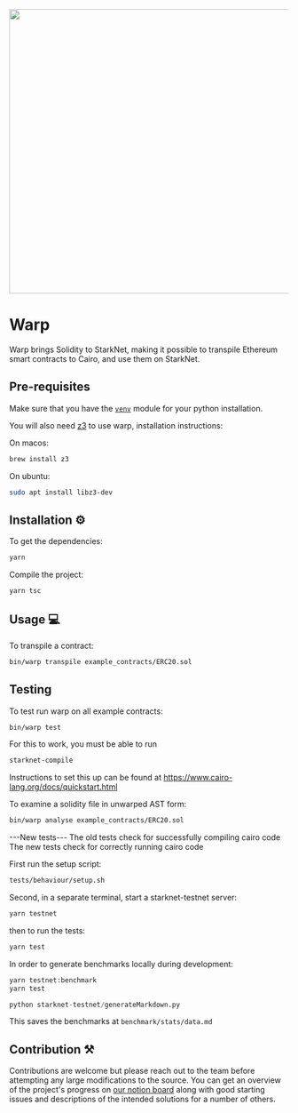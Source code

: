 <img src="https://github.com/NethermindEth/warp-ts/blob/develop/resources/WARP.svg" width="900" height="512" />

# Warp

Warp brings Solidity to StarkNet, making it possible to transpile Ethereum
smart contracts to Cairo, and use them on StarkNet.

## Pre-requisites

Make sure that you have the [`venv`](https://docs.python.org/3/library/venv.html)
module for your python installation.

You will also need [z3](https://github.com/Z3Prover/z3) to use warp,
installation instructions:

On macos:

```bash
brew install z3
```

On ubuntu:

```bash
sudo apt install libz3-dev
```

## Installation :gear:

To get the dependencies:

```bash
yarn
```

Compile the project:

```bash
yarn tsc
```

## Usage :computer:

To transpile a contract:

```bash
bin/warp transpile example_contracts/ERC20.sol
```

## Testing

To test run warp on all example contracts:

```bash
bin/warp test
```

For this to work, you must be able to run

```bash
starknet-compile
```

Instructions to set this up can be found at
https://www.cairo-lang.org/docs/quickstart.html

To examine a solidity file in unwarped AST form:

```bash
bin/warp analyse example_contracts/ERC20.sol
```

---New tests---
The old tests check for successfully compiling cairo code
The new tests check for correctly running cairo code

First run the setup script:

```bash
tests/behaviour/setup.sh
```

Second, in a separate terminal, start a starknet-testnet server:

```bash
yarn testnet
```

then to run the tests:

```bash
yarn test
```

In order to generate benchmarks locally during development:

```bash
yarn testnet:benchmark
yarn test
```

```python
python starknet-testnet/generateMarkdown.py
```

This saves the benchmarks at `benchmark/stats/data.md`

## Contribution :hammer_and_pick:

Contributions are welcome but please reach out to the team before attempting
any large modifications to the source. You can get an overview of the project's
progress on [our notion
board](https://nethermind.notion.site/eab63c6df3f7442c8761bc65d7b45e82?v=d9efd18a8a9947e9b760f3959e43a4fc)
along with good starting issues and descriptions of the intended solutions for
a number of others.
